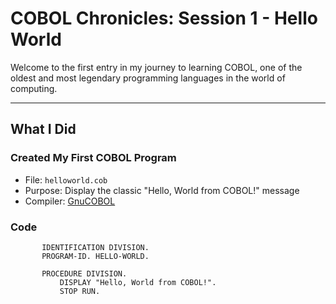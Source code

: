 # COBOL Chronicles: Session 1 - Hello World

Welcome to the first entry in my journey to learning COBOL, one of the oldest and most legendary programming languages in the world of computing.

---

##  What I Did

###  Created My First COBOL Program
- File: `helloworld.cob`
- Purpose: Display the classic "Hello, World from COBOL!" message
- Compiler: [GnuCOBOL](https://gnucobol.sourceforge.io/)

### Code

```cobol
       IDENTIFICATION DIVISION.
       PROGRAM-ID. HELLO-WORLD.

       PROCEDURE DIVISION.
           DISPLAY "Hello, World from COBOL!".
           STOP RUN.
